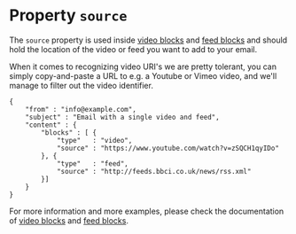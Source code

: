 # Property `source`

The `source` property is used inside <a href="/support/json/block-video">video blocks</a>
and <a href="/support/json/block-feed">feed blocks</a> and should hold the location of the
video or feed you want to add to your email.

When it comes to recognizing video URI's we are pretty tolerant, you can simply copy-and-paste a
URL to e.g. a Youtube or Vimeo video, and we'll manage to filter out the video identifier.

    {
        "from" : "info@example.com",
        "subject" : "Email with a single video and feed",
        "content" : {
            "blocks" : [ {
                "type"   : "video",
                "source" : "https://www.youtube.com/watch?v=zSQCH1qyIDo"
            }, {
                "type"   : "feed",
                "source" : "http://feeds.bbci.co.uk/news/rss.xml"
            }]
        }
    }

For more information and more examples, please check the documentation
of <a href="/support/json/block-video">video blocks</a> and
<a href="/support/json/block-feed">feed blocks</a>.
